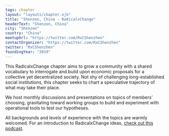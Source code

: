 ```yaml
---
tags: chapter
layout: "layouts/chapter.njk"
title: "Shenzen, China - RadicalxChange"
headerText: "Shenzen, China"
city: "Shenzen"
country: "China"
meetupUrl: "https://twitter.com/RxCShenzhen"
contactOrganizer: "https://twitter.com/RxCShenzhen"
twitter: "RxCShenzhen"
foundingYear: "2019"
---
```

This RadicalxChange chapter aims to grow a community with a shared vocabulary to interrogate and build upon economic proposals for a collective yet decentralized society. Not shy of challenging long-established social institutions, this chapter seeks to chart a speculative trajectory of what may take their place.

We host monthly discussions and presentations on topics of members’ choosing, gravitating toward working groups to build and experiment with operational tools to test our hypotheses.

All backgrounds and levels of experience with the topics are warmly welcomed. For an introduction to RadicalxChange ideas, [check out this podcast](https://80000hours.org/podcast/episodes/glen-weyl-radically-reforming-capitalism-and-democracy/).